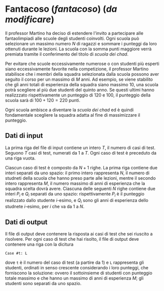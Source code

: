 # Fantacoso (*fantacoso*) (*da modificare*)

Il professor Martino ha deciso di estendere l'invito a partecipare alle fantaolimpiadi alle scuole degli studenti coinvolti. Ogni scuola può selezionare un massimo numero $N$ di ragazzi e sommare i punteggi da loro ottenuti durante le lezioni. La scuola con la somma punti maggiore verrà premiata tramite il conferimento del titolo di *scuola dei chad*.

Per evitare che scuole eccessivamente numerose o con studenti più esperti siano eccessivamente favorite nella competizione, il professor Martino stabilisce che i membri della squadra selezionata dalla scuola possono aver seguito il corso per un massimo di $M$ anni. Ad esempio, se viene stabilito che gli anni totali di esperienza della squadra siano massimo $10$, una scuola potrà scegliere al più due studenti del quinto anno. Se questi ultimi hanno realizzzato rispettivamente un punteggio di $120$ e $100$, il punteggio della scuola sarà di $100+120=220$ punti.

Ogni scuola ambisce a diventare la *scuola dei chad* ed è quindi fondamentale scegliere la squadra adatta al fine di massimizzare il punteggio.

## Dati di input

La prima riga del file di input contiene un intero $T$, il numero di casi di test. Seguono $T$ casi di test, numerati da $1$ a $T$. Ogni caso di test è preceduto da una riga vuota.

Ciascun caso di test è composto da $N+1$ righe. La prima riga contiene due interi separati da uno spazio: il primo intero rappresenta $N$, il numero di studneti della scuola che hanno preso parte alle lezioni, mentre il secondo intero rappresenta $M$, il numero massimo di anni di esperienza che la squadra scelta dovrà avere. Ciascuna delle seguenti $N$ righe contiene due interi $P_i$ e $Q_i$ separati da uno spazio: rispettivamente $P_i$ è il punteggio realizzato dallo studente $i$-esimo, e $Q_i$ sono gli anni di esperienza dello studnete $i$-esimo, per $i$ che va da $1$ a $N$.  

## Dati di output

Il file di output deve contenere la risposta ai casi di test che sei riuscito a risolvere. Per ogni caso di test che hai risolto, il file di output deve contenere una riga con la dicitura

```
Case #t: L
```

dove `t` è il numero del caso di test (a partire da $1$) e `L` rappresenta gli studenti, ordinati in senso crescente considerando i loro punteggi, che forniscono la soluzione: ovvero il sottoinsieme di studenti con punteggio totale massimo e che hanno un massimo di anni di esperienza $M$; gli studenti sono separati da uno spazio.  